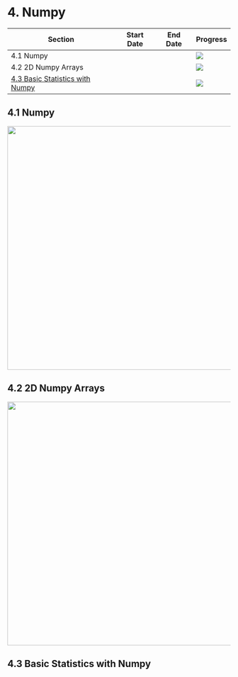 # 4. Numpy

| Section | Start Date | End Date | Progress |
|---------|------------|----------|----------|
| 4.1 Numpy |  |  | ![](http://progressed.io/bar/100) |
| 4.2 2D Numpy Arrays |  |  | ![](http://progressed.io/bar/100) |
| [4.3 Basic Statistics with Numpy](#43-basic-statistics-with-numpy) |  |  | ![](http://progressed.io/bar/0) |

## 4.1 Numpy

<img src="https://user-images.githubusercontent.com/6586811/47456741-edd69a80-d79a-11e8-9c50-77d10928dbb0.png" width="550">

## 4.2 2D Numpy Arrays

<img src="https://user-images.githubusercontent.com/6586811/47456948-6ccbd300-d79b-11e8-9adf-d17eeb74c3f0.png" width="550">

## 4.3 Basic Statistics with Numpy
